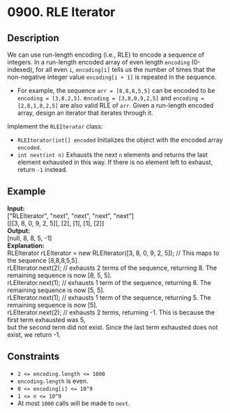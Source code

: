 # 0900. RLE Iterator

## Description

We can use run-length encoding (i.e., RLE) to encode a sequence of integers. In a run-length encoded array of even length `encoding` (0-indexed), for all even `i`, `encoding[i]` tells us the number of times that the non-negative integer value `encoding[i + 1]` is repeated in the sequence.

- For example, the sequence `arr = [8,8,8,5,5]` can be encoded to be `encoding = [3,8,2,5]`. e`ncoding = [3,8,0,9,2,5]` and `encoding = [2,8,1,8,2,5]` are also valid RLE of `arr`.
Given a run-length encoded array, design an iterator that iterates through it.

Implement the `RLEIterator` class:

- `RLEIterator(int[] encoded` Initializes the object with the encoded array `encoded`.
- `int next(int n)` Exhausts the next `n` elements and returns the last element exhausted in this way. If there is no element left to exhaust, return `-1` instead.

## Example

**Input:**  
["RLEIterator", "next", "next", "next", "next"]  
[[[3, 8, 0, 9, 2, 5]], [2], [1], [1], [2]]
<br>
**Output:**
<br>
[null, 8, 8, 5, -1]
<br>
**Explanation:**
<br>
RLEIterator rLEIterator = new RLEIterator([3, 8, 0, 9, 2, 5]); // This maps to the sequence [8,8,8,5,5].  
rLEIterator.next(2); // exhausts 2 terms of the sequence, returning 8. The remaining sequence is now [8, 5, 5].  
rLEIterator.next(1); // exhausts 1 term of the sequence, returning 8. The remaining sequence is now [5, 5].  
rLEIterator.next(1); // exhausts 1 term of the sequence, returning 5. The remaining sequence is now [5].  
rLEIterator.next(2); // exhausts 2 terms, returning -1. This is because the first term exhausted was 5,  
but the second term did not exist. Since the last term exhausted does not exist, we return -1.  

## Constraints

- `2 <= encoding.length <= 1000`
- `encoding.length` is even.
- `0 <= encoding[i] <= 10^9`
- `1 <= n <= 10^9`
- At most `1000` calls will be made to `next`. 